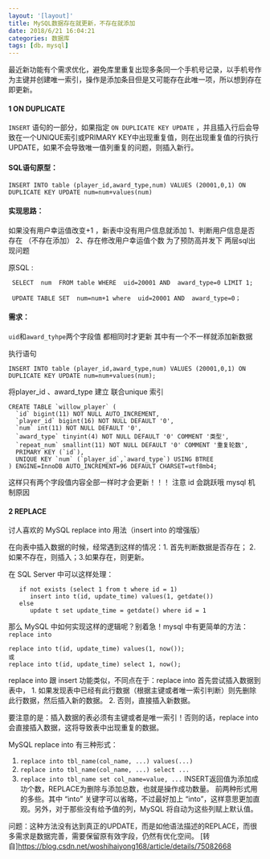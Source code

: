 ```yaml
---
layout: '[layout]'
title: MySQL数据存在就更新，不存在就添加
date: 2018/6/21 16:04:21
categories: 数据库
tags: [db，mysql]
---
```

最近新功能有个需求优化，避免库里重复出现多条同一个手机号记录，以手机号作为主键并创建唯一索引，操作是添加条目但是又可能存在此唯一项，所以想到存在即更新。
#### 1 ON DUPLICATE

`INSERT` 语句的一部分，如果指定 `ON DUPLICATE KEY UPDATE` ，并且插入行后会导致在一个UNIQUE索引或PRIMARY KEY中出现重复值，则在出现重复值的行执行UPDATE，如果不会导致唯一值列重复的问题，则插入新行。

#### SQL语句原型：

`INSERT INTO table (player_id,award_type,num) VALUES (20001,0,1) ON  DUPLICATE KEY UPDATE num=num+values(num)`

#### 实现思路：

  如果没有用户幸运值改变+1  ，新表中没有用户信息就添加
 1、判断用户信息是否存在 （不存在添加）
 2、存在修改用户幸运值个数
为了预防高并发下 两层sql出现问题

原SQL :  
```
 SELECT  num  FROM table WHERE  uid=20001 AND  award_type=0 LIMIT 1;
```
```
 UPDATE TABLE SET  num=num+1 where  uid=20001 AND  award_type=0；
```

#### 需求：

`uid`和`award_tyhpe`两个字段值 都相同时才更新  其中有一个不一样就添加新数据

执行语句
```
INSERT INTO table (player_id,award_type,num) VALUES (20001,0,1) ON  DUPLICATE KEY UPDATE num=num+values(num);
```

将player_id 、award_type  建立 联合unique 索引   
```
CREATE TABLE `willow_player` (
  `id` bigint(11) NOT NULL AUTO_INCREMENT,
  `player_id` bigint(16) NOT NULL DEFAULT '0',
  `num` int(11) NOT NULL DEFAULT '0',
  `award_type` tinyint(4) NOT NULL DEFAULT '0' COMMENT '类型',
  `repeat_num` smallint(11) NOT NULL DEFAULT '0' COMMENT '重复轮数',
  PRIMARY KEY (`id`),
  UNIQUE KEY `num` (`player_id`,`award_type`) USING BTREE
) ENGINE=InnoDB AUTO_INCREMENT=96 DEFAULT CHARSET=utf8mb4;
```
这样只有两个字段值内容全部一样时才会更新！！！   注意  id 会跳跃哦  mysql 机制原因

#### 2 REPLACE

讨人喜欢的 MySQL replace into 用法（insert into 的增强版）

在向表中插入数据的时候，经常遇到这样的情况：1. 首先判断数据是否存在； 2. 如果不存在，则插入；3.如果存在，则更新。

在 SQL Server 中可以这样处理：
```
   if not exists (select 1 from t where id = 1)
      insert into t(id, update_time) values(1, getdate())
   else
      update t set update_time = getdate() where id = 1
```
那么 MySQL 中如何实现这样的逻辑呢？别着急！mysql 中有更简单的方法： `replace into`
```
replace into t(id, update_time) values(1, now());
或
replace into t(id, update_time) select 1, now();
```
replace into 跟 insert 功能类似，不同点在于：replace into 首先尝试插入数据到表中， 1. 如果发现表中已经有此行数据（根据主键或者唯一索引判断）则先删除此行数据，然后插入新的数据。 2. 否则，直接插入新数据。

要注意的是：插入数据的表必须有主键或者是唯一索引！否则的话，replace into 会直接插入数据，这将导致表中出现重复的数据。

MySQL replace into 有三种形式：
1. `replace into tbl_name(col_name, ...) values(...)`
2. `replace into tbl_name(col_name, ...) select ...`
3. `replace into tbl_name set col_name=value, ...`
INSERT返回值为添加成功个数，REPLACE为删除与添加总数，也就是操作成功数量。
前两种形式用的多些。其中 “into” 关键字可以省略，不过最好加上 “into”，这样意思更加直观。另外，对于那些没有给予值的列，MySQL 将自动为这些列赋上默认值。

问题：这种方法没有达到真正的UPDATE，而是如他语法描述的REPLACE，而很多需求是数据完善，需要保留原有效字段，仍然有优化空间。
[转自]https://blog.csdn.net/woshihaiyong168/article/details/75082668

